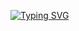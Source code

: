 [![Typing SVG](https://readme-typing-svg.demolab.com?font=Insolata&size=25&duration=3000&pause=1000&color=28F70E&center=true&width=435&lines=Hi%2C+Im+Luis;But+you+can+call+me+Xet...;Im+a+computer+science+student)](https://git.io/typing-svg)
